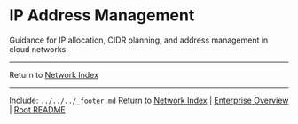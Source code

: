 ﻿---
Last Reviewed: 2025-09-04
Tags: ipam, governance
---
# IP Address Management

Guidance for IP allocation, CIDR planning, and address management in cloud networks.

---
Return to [Network Index](../_index.md)

---
Include: `../../../_footer.md`
Return to [Network Index](../_index.md) | [Enterprise Overview](../_index.md) | [Root README](../../README.md)

